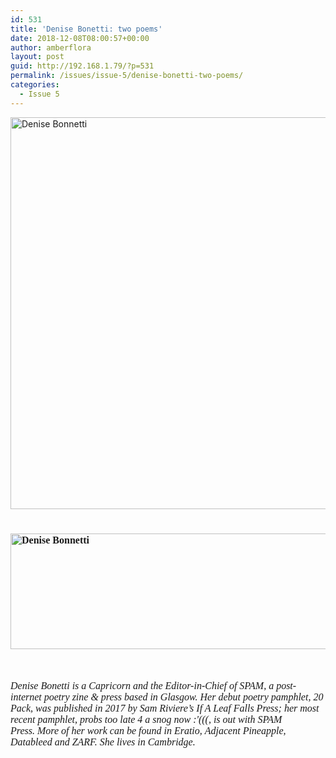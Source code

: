 ```yaml
---
id: 531
title: 'Denise Bonetti: two poems'
date: 2018-12-08T08:00:57+00:00
author: amberflora
layout: post
guid: http://192.168.1.79/?p=531
permalink: /issues/issue-5/denise-bonetti-two-poems/
categories:
  - Issue 5
---
```

<img loading="lazy" class="alignnone wp-image-541" src="http://amberflora.com/wp-content/uploads/2018/11/Amberflora-Submission-e1543346461556.jpg" alt="Denise Bonnetti" width="800" height="627" srcset="https://www.amberflora.com/wp-content/uploads/2018/11/Amberflora-Submission-e1543346461556.jpg 1384w, https://www.amberflora.com/wp-content/uploads/2018/11/Amberflora-Submission-e1543346461556-300x235.jpg 300w, https://www.amberflora.com/wp-content/uploads/2018/11/Amberflora-Submission-e1543346461556-768x602.jpg 768w, https://www.amberflora.com/wp-content/uploads/2018/11/Amberflora-Submission-e1543346461556-1024x803.jpg 1024w" sizes="(max-width: 800px) 100vw, 800px" />

# <span style="font-size: 12pt; font-family: georgia, palatino, serif;"><img loading="lazy" class="alignnone wp-image-542" src="http://amberflora.com/wp-content/uploads/2018/11/Amberflora-Submission1.jpg" alt="Denise Bonnetti" width="800" height="185" srcset="https://www.amberflora.com/wp-content/uploads/2018/11/Amberflora-Submission1.jpg 1405w, https://www.amberflora.com/wp-content/uploads/2018/11/Amberflora-Submission1-300x69.jpg 300w, https://www.amberflora.com/wp-content/uploads/2018/11/Amberflora-Submission1-768x178.jpg 768w, https://www.amberflora.com/wp-content/uploads/2018/11/Amberflora-Submission1-1024x237.jpg 1024w" sizes="(max-width: 800px) 100vw, 800px" /></span>

&nbsp;

_<span style="font-family: georgia, palatino, serif; font-size: 12pt;"><span class="il">Denise</span> Bonetti is a Capricorn and the Editor-in-Chief of <i>SPAM, </i>a post-internet poetry zine & press based in Glasgow. Her debut poetry pamphlet, <i>20 Pack</i>, was published in 2017 by Sam Riviere&#8217;s If A Leaf Falls Press; her most recent pamphlet, <i>probs too late 4 a snog now :'(((</i>, is out with SPAM Press. More of her work can be found in <i>Eratio, Adjacent Pineapple</i><i>, Datableed</i> and <i>ZARF</i>. She lives in Cambridge. </span>_